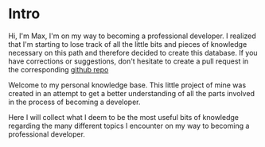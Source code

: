 # Intro

Hi, I'm Max,
I'm on my way to becoming a professional developer. I realized that I'm starting to lose track of all the little bits and pieces of knowledge necessary on this path and therefore decided to create this database. 
If you have corrections or suggestions, don't hesitate to create a pull request in the corresponding [github repo](https://github.com/3ng7n33r/KnowledgeBase)


Welcome to my personal knowledge base. This little project of mine was created in an attempt to get a better understanding of all the parts involved in the process of becoming a developer. 

Here I will collect what I deem to be the most useful bits of knowledge regarding the many different topics I encounter on my way to becoming a professional developer.
<!--stackedit_data:
eyJoaXN0b3J5IjpbMzk1NDQ2NTAwXX0=
-->
